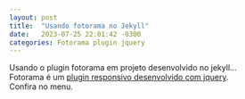 ```yaml
---
layout: post
title:  "Usando fotorama no Jekyll"
date:   2023-07-25 22:01:42 -0300
categories: Fotorama plugin jquery
---
```


Usando o plugin fotorama em projeto desenvolvido no jekyll...  
Fotorama é um [plugin responsivo desenvolvido com jquery][fotorama-docs].  
Confira no menu.



[fotorama-docs]: https://fotorama.io/
